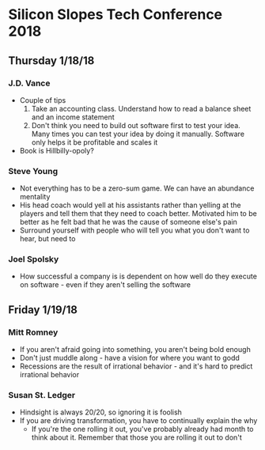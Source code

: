 # Silicon Slopes Tech Conference 2018

## Thursday 1/18/18

### J.D. Vance
- Couple of tips
  1. Take an accounting class. Understand how to read a balance sheet and an income statement
  2. Don't think you need to build out software first to test your idea. Many times you can test your idea by doing it manually. Software only helps it be profitable and scales it
- Book is Hillbilly-opoly?

### Steve Young
- Not everything has to be a zero-sum game. We can have an abundance mentality
- His head coach would yell at his assistants rather than yelling at the players and tell them that they need to coach better. Motivated him to be better as he felt bad that he was the cause of someone else's pain
- Surround yourself with people who will tell you what you don't want to hear, but need to

### Joel Spolsky
- How successful a company is is dependent on how well do they execute on software - even if they aren't selling the software

## Friday 1/19/18

### Mitt Romney
- If you aren't afraid going into something, you aren't being bold enough
- Don't just muddle along - have a vision for where you want to godd
- Recessions are the result of irrational behavior - and it's hard to predict irrational behavior

### Susan St. Ledger
- Hindsight is always 20/20, so ignoring it is foolish
- If you are driving transformation, you have to continually explain the why
  - If you're the one rolling it out, you've probably already had month to think about it. Remember that those you are rolling it out to don't